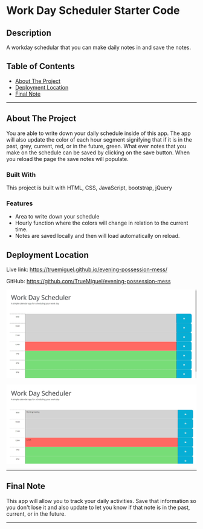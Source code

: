# Work Day Scheduler Starter Code
<!-- Title  -->

## Description

A workday schedular that you can make daily notes in and save the notes.

## Table of Contents

<!-- Table of Contents -->

- [About The Project](#about_project)
- [Deployment Location](#deployment_location)
- [Final Note](#final_note)

---

## About The Project <a id="about_project"></a>

<!-- About the Project -->

You are able to write down your daily schedule inside of this app. The app will also update the color of each hour segment signifying that if it is in the past, grey, current, red, or in the future, green. What ever notes that you make on the schedule can be saved by clicking on the save button. When you reload the page the save notes will populate. 

### Built With

<!-- Built With -->

This project is built with HTML, CSS, JavaScript, bootstrap, jQuery

### Features

<!-- Features -->

* Area to write down your schedule
* Hourly function where the colors will change in relation to the current time. 
* Notes are saved locally and then will load automatically on reload. 

## Deployment Location <a id="deployment_location"></a>

<!-- Deployment Location -->

Live link:
https://truemiguel.github.io/evening-possession-mess/

GitHub:
https://github.com/TrueMiguel/evening-possession-mess

![App when opened](Assets/Screen-shot1.JPG)

![App when refreshed after saving data](Assets/Screen-shot2.JPG)

---

## Final Note <a id="final_note"></a>

<!-- Final Note -->
This app will allow you to track your daily activities. Save that information so you don't lose it and also update to let you know if that note is in the past, current, or in the future. 

---